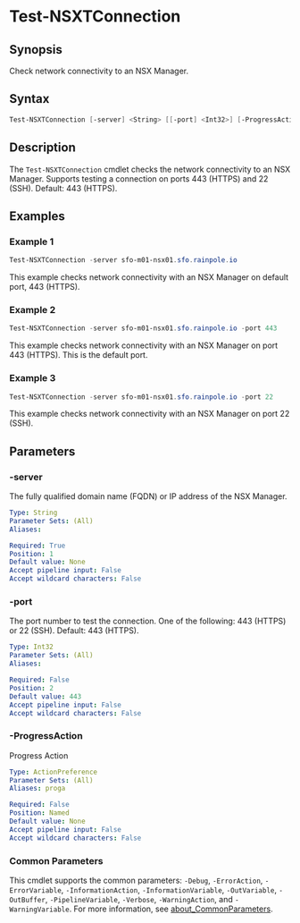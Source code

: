 # Test-NSXTConnection

## Synopsis

Check network connectivity to an NSX Manager.

## Syntax

```powershell
Test-NSXTConnection [-server] <String> [[-port] <Int32>] [-ProgressAction <ActionPreference>] [<CommonParameters>]
```

## Description

The `Test-NSXTConnection` cmdlet checks the network connectivity to an NSX Manager.
Supports testing a connection on ports 443 (HTTPS) and 22 (SSH).
Default: 443 (HTTPS).

## Examples

### Example 1

```powershell
Test-NSXTConnection -server sfo-m01-nsx01.sfo.rainpole.io
```

This example checks network connectivity with an NSX Manager on default port, 443 (HTTPS).

### Example 2

```powershell
Test-NSXTConnection -server sfo-m01-nsx01.sfo.rainpole.io -port 443
```

This example checks network connectivity with an NSX Manager on port 443 (HTTPS). This is the default port.

### Example 3

```powershell
Test-NSXTConnection -server sfo-m01-nsx01.sfo.rainpole.io -port 22
```

This example checks network connectivity with an NSX Manager on port 22 (SSH).

## Parameters

### -server

The fully qualified domain name (FQDN) or IP address of the NSX Manager.

```yaml
Type: String
Parameter Sets: (All)
Aliases:

Required: True
Position: 1
Default value: None
Accept pipeline input: False
Accept wildcard characters: False
```

### -port

The port number to test the connection.
One of the following: 443 (HTTPS) or 22 (SSH).
Default: 443 (HTTPS).

```yaml
Type: Int32
Parameter Sets: (All)
Aliases:

Required: False
Position: 2
Default value: 443
Accept pipeline input: False
Accept wildcard characters: False
```

### -ProgressAction

Progress Action

```yaml
Type: ActionPreference
Parameter Sets: (All)
Aliases: proga

Required: False
Position: Named
Default value: None
Accept pipeline input: False
Accept wildcard characters: False
```

### Common Parameters

This cmdlet supports the common parameters: `-Debug`, `-ErrorAction`, `-ErrorVariable`, `-InformationAction`, `-InformationVariable`, `-OutVariable`, `-OutBuffer`, `-PipelineVariable`, `-Verbose`, `-WarningAction`, and `-WarningVariable`. For more information, see [about_CommonParameters](http://go.microsoft.com/fwlink/?LinkID=113216).
